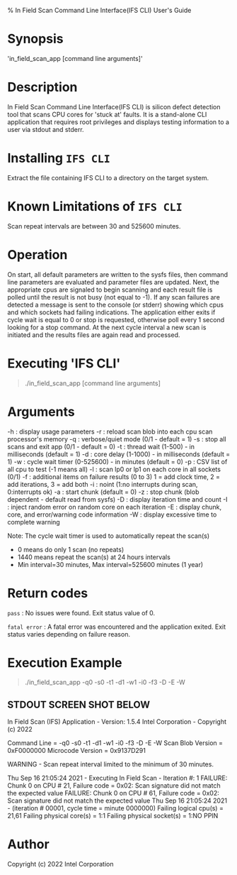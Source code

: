 % In Field Scan Command Line Interface(IFS CLI) User's Guide

Synopsis
========
'in_field_scan_app [command line arguments]'

Description
===========
In Field Scan Command Line Interface(IFS CLI) is silicon defect detection 
tool that scans CPU cores for 'stuck at' faults.  It is a stand-alone CLI 
application that requires root privileges and displays testing information
to a user via stdout and stderr.

Installing `IFS CLI`
====================
Extract the file containing IFS CLI to a directory on the target system.

Known Limitations of `IFS CLI`
==============================
Scan repeat intervals are between 30 and 525600 minutes.

Operation
=========
On start, all default parameters are written to the sysfs files,
then command line parameters are evaluated and parameter files
are updated. Next, the appropriate cpus are signaled to begin
scanning and each result file is polled until the result is
not busy (not equal to -1). If any scan failures are detected
a message is sent to the console (or stderr) showing which cpus
and which sockets had failing indications. The application either
exits if cycle wait is equal to 0 or stop is requested, otherwise
poll every 1 second looking for a stop command. At the next cycle
interval a new scan is initiated and the results files are again
read and processed.

Executing 'IFS CLI'
===================
> ./in_field_scan_app [command line arguments]

Arguments
=========
-h  :   display usage parameters
-r  :   reload scan blob into each cpu scan processor's memory
-q  :   verbose/quiet mode (0/1 - default = 1)
-s  :   stop all scans and exit app (0/1 - default = 0)
-t  :   thread wait (1-500) - in milliseconds (default = 1)
-d  :   core delay (1-1000) - in milliseconds (default = 1)
-w  :   cycle wait timer (0-525600) - in minutes (default = 0)
-p  :   CSV list of all cpu to test (-1 means all)
-l  :   scan lp0 or lp1 on each core in all sockets (0/1)
-f  :   additional items on failure results (0 to 3)
        1 = add clock time, 2 = add iterations, 3 = add both
-i  :   noint (1:no interrupts during scan, 0:interrupts ok)
-a  :   start chunk (default = 0)
-z  :   stop chunk (blob dependent - default read from sysfs)
-D  :   display iteration time and count
-I  :   inject random error on random core on each iteration
-E  :   display chunk, core, and error/warning code information
-W  :   display excessive time to complete warning

Note:
The cycle wait timer is used to automatically repeat the scan(s)
- 0     means do only 1 scan (no repeats)
- 1440  means repeat the scan(s) at 24 hours intervals
- Min interval=30 minutes, Max interval=525600 minutes (1 year)

Return codes
============
`pass`		:   No issues were found. Exit status value of 0.

`fatal error`	:   A fatal error was encountered and the application 
                    exited. Exit status varies depending on failure 
                    reason.

Execution Example
=================
> ./in_field_scan_app -q0 -s0 -t1 -d1 -w1 -i0 -f3 -D -E -W 

STDOUT SCREEN SHOT BELOW
------------------------

In Field Scan (IFS) Application - Version: 1.5.4
Intel Corporation - Copyright (c) 2022

Command Line      = -q0 -s0 -t1 -d1 -w1 -i0 -f3 -D -E -W 
Scan Blob Version = 0xF0000000
Microcode Version = 0x9137D291

WARNING - Scan repeat interval limited to the minimum of 30 minutes.

Thu Sep 16 21:05:24 2021 - Executing In Field Scan - Iteration #: 1
                           FAILURE: Chunk    0 on CPU #  21, Failure code = 0x02: Scan signature did not match the expected value
                           FAILURE: Chunk    0 on CPU #  61, Failure code = 0x02: Scan signature did not match the expected value
Thu Sep 16 21:05:24 2021 - (iteration # 00001, cycle time = minute 0000000)
                           Failing logical cpu(s)     = 21,61
                           Failing physical core(s)   = 1:1
                           Failing physical socket(s) = 1:NO PPIN

Author
======
Copyright (c) 2022 Intel Corporation